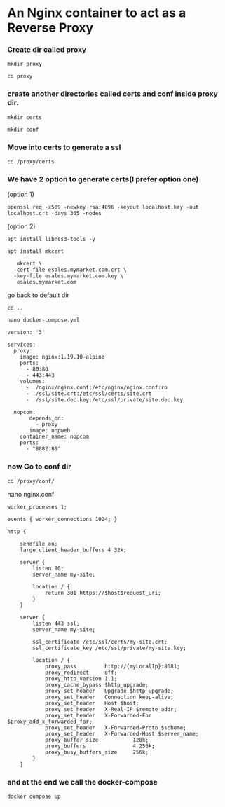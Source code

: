 # An Nginx container to act as a Reverse Proxy
### Create dir called proxy
```
mkdir proxy
```
```
cd proxy
```
### create another directories called certs and conf inside proxy dir.
```
mkdir certs
```
```
mkdir conf
```
### Move into certs to generate a ssl
```
cd /proxy/certs
```
### We have 2 option to generate certs(I prefer option one)
(option 1)
```
openssl req -x509 -newkey rsa:4096 -keyout localhost.key -out localhost.crt -days 365 -nodes
```
(option 2)
```
apt install libnss3-tools -y
```
```
apt install mkcert
```
```
   mkcert \
  -cert-file esales.mymarket.com.crt \
  -key-file esales.mymarket.com.key \
   esales.mymarket.com
```
go back to default dir
```
cd ..
```
```
nano docker-compose.yml 
```
```
version: '3'

services:
  proxy:
    image: nginx:1.19.10-alpine
    ports:
      - 80:80
      - 443:443
    volumes:
      - ./nginx/nginx.conf:/etc/nginx/nginx.conf:ro
      - ./ssl/site.crt:/etc/ssl/certs/site.crt
      - ./ssl/site.dec.key:/etc/ssl/private/site.dec.key

  nopcom:
       depends_on:
         - proxy
       image: nopweb
    container_name: nopcom
    ports:
      - "8082:80"
```
### now Go to conf dir
```
cd /proxy/conf/
```
nano nginx.conf
```
worker_processes 1;

events { worker_connections 1024; }

http {

    sendfile on;
    large_client_header_buffers 4 32k;

    server {
        listen 80;
        server_name my-site;

        location / {
            return 301 https://$host$request_uri;
        }
    }

    server {
        listen 443 ssl;
        server_name my-site;

        ssl_certificate /etc/ssl/certs/my-site.crt;
        ssl_certificate_key /etc/ssl/private/my-site.key;

        location / {
            proxy_pass         http://{myLocalIp}:8081;
            proxy_redirect     off;
            proxy_http_version 1.1;
            proxy_cache_bypass $http_upgrade;
            proxy_set_header   Upgrade $http_upgrade;
            proxy_set_header   Connection keep-alive;
            proxy_set_header   Host $host;
            proxy_set_header   X-Real-IP $remote_addr;
            proxy_set_header   X-Forwarded-For $proxy_add_x_forwarded_for;
            proxy_set_header   X-Forwarded-Proto $scheme;
            proxy_set_header   X-Forwarded-Host $server_name;
            proxy_buffer_size           128k;
            proxy_buffers               4 256k;
            proxy_busy_buffers_size     256k;
        }
    }
```
### and at the end we call the docker-compose
```
docker compose up
```
